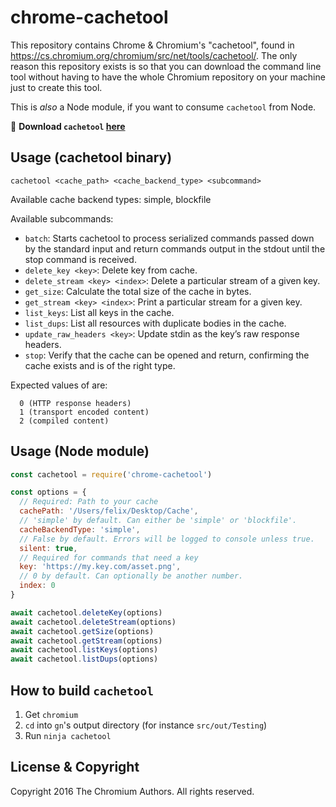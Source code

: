 # chrome-cachetool
This repository contains Chrome &amp; Chromium's "cachetool", found in https://cs.chromium.org/chromium/src/net/tools/cachetool/. The only reason this repository exists is so that you can download the command line tool without having to have the whole Chromium repository on your machine just to create this tool.

This is _also_ a Node module, if you want to consume `cachetool` from Node.

:doughnut: **Download `cachetool` [here](https://github.com/felixrieseberg/chrome-cachetool/releases)**

## Usage (cachetool binary)

`cachetool <cache_path> <cache_backend_type> <subcommand>`

Available cache backend types: simple, blockfile

Available subcommands:
 * `batch`: Starts cachetool to process serialized commands passed down by the standard input and return commands output in the stdout until the stop command is received.
 * `delete_key <key>`: Delete key from cache.
 * `delete_stream <key> <index>`: Delete a particular stream of a given key.
 * `get_size`: Calculate the total size of the cache in bytes.
 * `get_stream <key> <index>`: Print a particular stream for a given key.
 * `list_keys`: List all keys in the cache.
 * `list_dups`: List all resources with duplicate bodies in the cache.
 * `update_raw_headers <key>`: Update stdin as the key’s raw response headers.
 * `stop`: Verify that the cache can be opened and return, confirming the cache exists and is of the right type.

Expected values of <index> are:
```
  0 (HTTP response headers)
  1 (transport encoded content)
  2 (compiled content)
```

## Usage (Node module)

```js
const cachetool = require('chrome-cachetool')

const options = {
  // Required: Path to your cache
  cachePath: '/Users/felix/Desktop/Cache',
  // 'simple' by default. Can either be 'simple' or 'blockfile'.
  cacheBackendType: 'simple',
  // False by default. Errors will be logged to console unless true.
  silent: true,
  // Required for commands that need a key
  key: 'https://my.key.com/asset.png',
  // 0 by default. Can optionally be another number.
  index: 0
}

await cachetool.deleteKey(options)
await cachetool.deleteStream(options)
await cachetool.getSize(options)
await cachetool.getStream(options)
await cachetool.listKeys(options)
await cachetool.listDups(options)
```

## How to build `cachetool`

1. Get `chromium`
2. `cd` into `gn`'s output directory (for instance `src/out/Testing`)
3. Run `ninja cachetool`

## License & Copyright

Copyright 2016 The Chromium Authors. All rights reserved.
